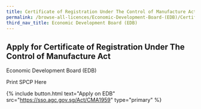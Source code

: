 ```yaml
---
title: Certificate of Registration Under The Control of Manufacture Act
permalink: /browse-all-licences/Economic-Development-Board-(EDB)/Certificate-of-Registration-Under-The-Control-of-Manufacture-Act
third_nav_title: Economic Development Board (EDB)
---
```


## Apply for Certificate of Registration Under The Control of Manufacture Act

Economic Development Board (EDB)

Print SPCP Here

{% include button.html text="Apply on EDB" src="https://sso.agc.gov.sg/Act/CMA1959" type="primary" %}

